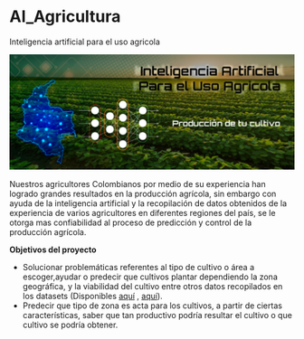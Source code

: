 # AI_Agricultura
Inteligencia artificial para el uso agricola

<img src='/images/BannerAI.png' width='1000px'>

Nuestros agricultores Colombianos por medio de su experiencia han logrado grandes resultados en la producción agrícola, sin embargo con ayuda de la inteligencia artificial y la recopilación de datos obtenidos de la experiencia de varios agricultores en diferentes regiones del país, se le otorga mas confiabilidad al proceso de predicción  y control de la producción agrícola.

**Objetivos del proyecto**

- Solucionar problemáticas referentes al tipo de cultivo o área a escoger,ayudar o predecir que cultivos plantar dependiendo la zona geográfica, y la viabilidad del cultivo entre otros datos recopilados en los datasets (Disponibles [aquí](https://www.datos.gov.co/) , [aquí](https://www.datos.gov.co/Agricultura-y-Desarrollo-Rural/Cadena-Productiva-Ma-z-Area-Producci-n-Y-Rendimien/d968-yfb5)).
- Predecir que tipo de zona es acta para los cultivos, a partir de ciertas características, saber que tan productivo podría resultar el cultivo o que cultivo se podría obtener.
